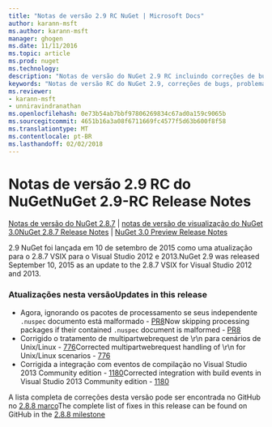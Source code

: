 ```yaml
---
title: "Notas de versão 2.9 RC NuGet | Microsoft Docs"
author: karann-msft
ms.author: karann-msft
manager: ghogen
ms.date: 11/11/2016
ms.topic: article
ms.prod: nuget
ms.technology: 
description: "Notas de versão do NuGet 2.9 RC incluindo correções de bugs, problemas conhecidos, recursos adicionados e DCRs."
keywords: "Notas de versão RC do NuGet 2.9, correções de bugs, problemas conhecidos, adicionaram recursos, DCRs"
ms.reviewer:
- karann-msft
- unniravindranathan
ms.openlocfilehash: 0e73b54ab7bbf97806269834c67ad0a159c9065b
ms.sourcegitcommit: 4651b16a3a08f6711669fc4577f5d63b600f8f58
ms.translationtype: MT
ms.contentlocale: pt-BR
ms.lasthandoff: 02/02/2018
---
```

# <a name="nuget-29-rc-release-notes"></a><span data-ttu-id="fbb4d-104">Notas de versão 2.9 RC do NuGet</span><span class="sxs-lookup"><span data-stu-id="fbb4d-104">NuGet 2.9-RC Release Notes</span></span>

<span data-ttu-id="fbb4d-105">[Notas de versão do NuGet 2.8.7](../release-notes/nuget-2.8.7.md) | [notas de versão de visualização do NuGet 3.0](../release-notes/nuget-3.0-preview.md)</span><span class="sxs-lookup"><span data-stu-id="fbb4d-105">[NuGet 2.8.7 Release Notes](../release-notes/nuget-2.8.7.md) | [NuGet 3.0 Preview Release Notes](../release-notes/nuget-3.0-preview.md)</span></span>

<span data-ttu-id="fbb4d-106">2.9 NuGet foi lançada em 10 de setembro de 2015 como uma atualização para o 2.8.7 VSIX para o Visual Studio 2012 e 2013.</span><span class="sxs-lookup"><span data-stu-id="fbb4d-106">NuGet 2.9 was released September 10, 2015 as an update to the 2.8.7 VSIX for Visual Studio 2012 and 2013.</span></span>

### <a name="updates-in-this-release"></a><span data-ttu-id="fbb4d-107">Atualizações nesta versão</span><span class="sxs-lookup"><span data-stu-id="fbb4d-107">Updates in this release</span></span>

* <span data-ttu-id="fbb4d-108">Agora, ignorando os pacotes de processamento se seus independente `.nuspec` documento está malformado - [PR8](https://github.com/NuGet/NuGet2/pull/8)</span><span class="sxs-lookup"><span data-stu-id="fbb4d-108">Now skipping processing packages if their contained `.nuspec` document is malformed - [PR8](https://github.com/NuGet/NuGet2/pull/8)</span></span>
* <span data-ttu-id="fbb4d-109">Corrigido o tratamento de multipartwebrequest de \r\n para cenários de Unix/Linux - [776](https://github.com/NuGet/Home/issues/776)</span><span class="sxs-lookup"><span data-stu-id="fbb4d-109">Corrected multipartwebrequest handling of \r\n for Unix/Linux scenarios - [776](https://github.com/NuGet/Home/issues/776)</span></span>
* <span data-ttu-id="fbb4d-110">Corrigida a integração com eventos de compilação no Visual Studio 2013 Community edition - [1180](https://github.com/NuGet/Home/issues/1180)</span><span class="sxs-lookup"><span data-stu-id="fbb4d-110">Corrected integration with build events in Visual Studio 2013 Community edition - [1180](https://github.com/NuGet/Home/issues/1180)</span></span>


<span data-ttu-id="fbb4d-111">A lista completa de correções desta versão pode ser encontrada no GitHub no [2.8.8 marco](https://github.com/NuGet/Home/issues?q=milestone%3A2.8.8+is%3Aclosed)</span><span class="sxs-lookup"><span data-stu-id="fbb4d-111">The complete list of fixes in this release can be found on GitHub in the [2.8.8 milestone](https://github.com/NuGet/Home/issues?q=milestone%3A2.8.8+is%3Aclosed)</span></span>
